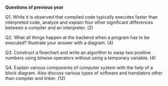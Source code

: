**Questions of previous year**

Q1. While it is observed that compiled code typically executes faster than interpreted code, analyze and explain four other significant differences between a compiler and an interpreter. (2)

Q2. What all things happen at the backend when a program has to be executed? Illustrate your answer with a diagram. (4)

Q3. Construct a flowchart and write an algorithm to swap two positive numbers using bitwise operators without using a temporary variable. (4)

Q4. Explain various components of computer system with the help of a block diagram. Also discuss various types of software and translators other than compiler and linker. (12)
